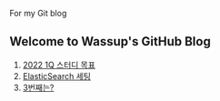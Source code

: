For my Git blog
## Welcome to Wassup's GitHub Blog

1. [2022 1Q 스터디 목표](https://alstjq9295.github.io/blog/docs/2022-01-21-1st)
2. [ElasticSearch 세팅](https://alstjq9295.github.io/blog/docs/2022-02-06-1st)
3. [3번째는?](https://alstjq9295.github.io/blog/)

